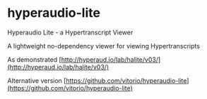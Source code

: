 # hyperaudio-lite
Hyperaudio Lite - a Hypertranscript Viewer

A lightweight no-dependency viewer for viewing Hypertranscripts

As demonstrated [http://hyperaud.io/lab/halite/v03/](http://hyperaud.io/lab/halite/v03/)

Alternative version [https://github.com/vitorio/hyperaudio-lite](https://github.com/vitorio/hyperaudio-lite)
